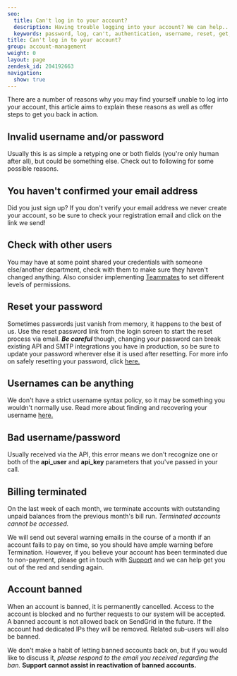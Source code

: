 ```yaml
---
seo:
  title: Can't log in to your account?
  description: Having trouble logging into your account? We can help...
  keywords: password, log, can't, authentication, username, reset, get, failed, user, invalid, account, deactivated, banned, in, terminated, bad username/password, name, won't, 535, 535 Authentication failed&#58; Bad username / password, login, access, denied
title: Can't log in to your account?
group: account-management
weight: 0
layout: page
zendesk_id: 204192663
navigation:
  show: true
---
```


There are a number of reasons why you may find yourself unable to log into your account, this article aims to explain these reasons as well as offer steps to get you back in action.

 

## Invalid username and/or password 	
Usually this is as simple a retyping one or both fields (you're only human after all), but could be something else. Check out to following for some possible reasons.


## You haven't confirmed your email address 	
Did you just sign up? If you don't verify your email address we never create your account, so be sure to check your registration email and click on the link we send!


## Check with other users 	
You may have at some point shared your credentials with someone else/another department, check with them to make sure they haven't changed anything. Also consider implementing [Teammates]({{root_url}}/User_Guide/Settings/teammates.html) to set different levels of permissions. 


## Reset your password 	
Sometimes passwords just vanish from memory, it happens to the best of us. Use the reset password link from the login screen to start the reset process via email. **_Be careful_** though, changing your password can break existing API and SMTP integrations you have in production, so be sure to update your password wherever else it is used after resetting. For more info on safely resetting your password, click [here.](https://sendgrid.com/docs/Classroom/Basics/Account/resetting_your_password_without_breaking_current_integrations.html)

## Usernames can be anything 	
We don't have a strict username syntax policy, so it may be something you wouldn't normally use. Read more about finding and recovering your username [here.](https://sendgrid.com/docs/Classroom/Troubleshooting/Account_Administration/dont_know_your_username.html)
 

## Bad username/password 	
Usually received via the API, this error means we don't recognize one or both of the **api\_user** and **api\_key** parameters that you've passed in your call.


## Billing terminated 	
On the last week of each month, we terminate accounts with outstanding unpaid balances from the previous month's bill run. _Terminated accounts cannot be accessed._

We will send out several warning emails in the course of a month if an account fails to pay on time, so you should have ample warning before Termination. However, if you believe your account has been terminated due to non-payment, please get in touch with [Support](https://support.sendgrid.com) and we can help get you out of the red and sending again.


## Account banned 	
When an account is banned, it is permanently cancelled. Access to the account is blocked and no further requests to our system will be accepted. A banned account is not allowed back on SendGrid in the future. If the account had dedicated IPs they will be removed. Related sub-users will also be banned.

We don't make a habit of letting banned accounts back on, but if you would like to discuss it, _please respond to the email you received regarding the ban._ **Support cannot assist in reactivation of banned accounts.** 
